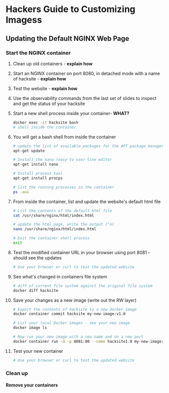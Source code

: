 # Hackers Guide to Customizing Imagess

## Updating the Default NGINX Web Page

### Start the NGINX container

1) Clean up old containers - **explain how**
2) Start an NGINX container on port 8080, in detached mode with a name of hacksite - **explain how**
3) Test the website - **explain how**
4) Use the observability commands from the last set of slides to inspect and get the status of your hacksite
5) Start a new shell process inside your container- **WHAT?**

    ```bash
    docker exec -it hacksite bash
    # shell inside the container
    ```
6) You will get a bash shell from inside the container

    ```bash
    # update the list of available packages for the APT package manager
    apt-get update

    # Install the nano (easy to use) line editor
    apt-get install nano

    # Install process tool
    apt-get install procps

    # list the running processes in the container
    ps -aux
    ```

7) From inside the container, list and update the website's default html file

    ```bash
    # List the contents of the default html file
    cat /usr/share/nginx/html/index.html

    # update the html page, write the output (^o)
    nano /usr/share/nginx/html/index.html

    # Exit the container shell process
    exit
    ```

8) Test the modified container URL in your browser using port 8081 - should see the updates

    ```bash
    # Use your browser or curl to test the updated website
    ```

9) See what's changed in containers file system

   ```bash
   # diff of current file system against the original file system 
   docker diff hacksite
   ```

10) Save your changes as a new image (write out the RW layer)

    ```bash
    # Export the contents of hacksite to a new docker image 
    docker container commit hacksite my-new-image:v1.0

    # List your local Docker images - see your new image
    docker image ls

    # Now run your new image with a new name and on a new port
    docker container run -d -p 8081:80 --name hacksite1.0 my-new-image:v1.0
    ```

11) Test your new container

    ```bash
    # Use your browser or curl to test the updated website 
    ```

### Clean up

#### Remove your containers 